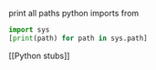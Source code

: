 print all paths python imports from

```python
import sys
[print(path) for path in sys.path]  
```

[[Python stubs]]